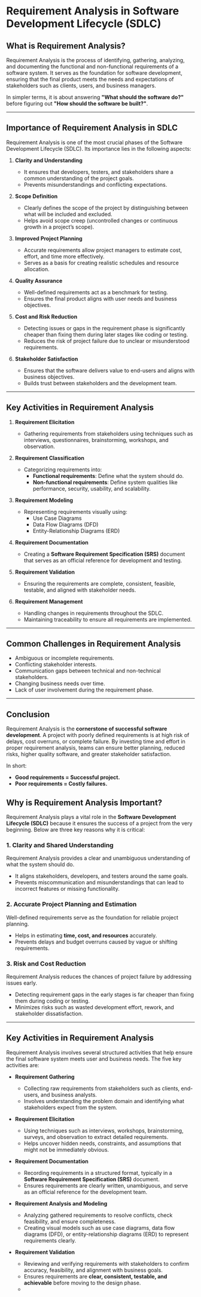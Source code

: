 # Requirement Analysis in Software Development Lifecycle (SDLC)

## What is Requirement Analysis?
Requirement Analysis is the process of identifying, gathering, analyzing, and documenting the functional and non-functional requirements of a software system. It serves as the foundation for software development, ensuring that the final product meets the needs and expectations of stakeholders such as clients, users, and business managers.

In simpler terms, it is about answering **"What should the software do?"** before figuring out **"How should the software be built?"**.

---

## Importance of Requirement Analysis in SDLC

Requirement Analysis is one of the most crucial phases of the Software Development Lifecycle (SDLC). Its importance lies in the following aspects:

1. **Clarity and Understanding**
   - It ensures that developers, testers, and stakeholders share a common understanding of the project goals.
   - Prevents misunderstandings and conflicting expectations.

2. **Scope Definition**
   - Clearly defines the scope of the project by distinguishing between what will be included and excluded.
   - Helps avoid scope creep (uncontrolled changes or continuous growth in a project’s scope).

3. **Improved Project Planning**
   - Accurate requirements allow project managers to estimate cost, effort, and time more effectively.
   - Serves as a basis for creating realistic schedules and resource allocation.

4. **Quality Assurance**
   - Well-defined requirements act as a benchmark for testing.
   - Ensures the final product aligns with user needs and business objectives.

5. **Cost and Risk Reduction**
   - Detecting issues or gaps in the requirement phase is significantly cheaper than fixing them during later stages like coding or testing.
   - Reduces the risk of project failure due to unclear or misunderstood requirements.

6. **Stakeholder Satisfaction**
   - Ensures that the software delivers value to end-users and aligns with business objectives.
   - Builds trust between stakeholders and the development team.

---

## Key Activities in Requirement Analysis

1. **Requirement Elicitation**
   - Gathering requirements from stakeholders using techniques such as interviews, questionnaires, brainstorming, workshops, and observation.

2. **Requirement Classification**
   - Categorizing requirements into:
     - **Functional requirements**: Define what the system should do.
     - **Non-functional requirements**: Define system qualities like performance, security, usability, and scalability.

3. **Requirement Modeling**
   - Representing requirements visually using:
     - Use Case Diagrams  
     - Data Flow Diagrams (DFD)  
     - Entity-Relationship Diagrams (ERD)  

4. **Requirement Documentation**
   - Creating a **Software Requirement Specification (SRS)** document that serves as an official reference for development and testing.

5. **Requirement Validation**
   - Ensuring the requirements are complete, consistent, feasible, testable, and aligned with stakeholder needs.

6. **Requirement Management**
   - Handling changes in requirements throughout the SDLC.
   - Maintaining traceability to ensure all requirements are implemented.

---

## Common Challenges in Requirement Analysis

- Ambiguous or incomplete requirements.
- Conflicting stakeholder interests.
- Communication gaps between technical and non-technical stakeholders.
- Changing business needs over time.
- Lack of user involvement during the requirement phase.

---

## Conclusion

Requirement Analysis is the **cornerstone of successful software development**. A project with poorly defined requirements is at high risk of delays, cost overruns, or complete failure. By investing time and effort in proper requirement analysis, teams can ensure better planning, reduced risks, higher quality software, and greater stakeholder satisfaction.

In short:
- **Good requirements = Successful project.**
- **Poor requirements = Costly failures.**

## Why is Requirement Analysis Important?

Requirement Analysis plays a vital role in the **Software Development Lifecycle (SDLC)** because it ensures the success of a project from the very beginning. Below are three key reasons why it is critical:

### 1. Clarity and Shared Understanding
Requirement Analysis provides a clear and unambiguous understanding of what the system should do.  
- It aligns stakeholders, developers, and testers around the same goals.  
- Prevents miscommunication and misunderstandings that can lead to incorrect features or missing functionality.  

### 2. Accurate Project Planning and Estimation
Well-defined requirements serve as the foundation for reliable project planning.  
- Helps in estimating **time, cost, and resources** accurately.  
- Prevents delays and budget overruns caused by vague or shifting requirements.  

### 3. Risk and Cost Reduction
Requirement Analysis reduces the chances of project failure by addressing issues early.  
- Detecting requirement gaps in the early stages is far cheaper than fixing them during coding or testing.  
- Minimizes risks such as wasted development effort, rework, and stakeholder dissatisfaction.  

---

## Key Activities in Requirement Analysis

Requirement Analysis involves several structured activities that help ensure the final software system meets user and business needs. The five key activities are:

- **Requirement Gathering**  
  - Collecting raw requirements from stakeholders such as clients, end-users, and business analysts.  
  - Involves understanding the problem domain and identifying what stakeholders expect from the system.  

- **Requirement Elicitation**  
  - Using techniques such as interviews, workshops, brainstorming, surveys, and observation to extract detailed requirements.  
  - Helps uncover hidden needs, constraints, and assumptions that might not be immediately obvious.  

- **Requirement Documentation**  
  - Recording requirements in a structured format, typically in a **Software Requirement Specification (SRS)** document.  
  - Ensures requirements are clearly written, unambiguous, and serve as an official reference for the development team.  

- **Requirement Analysis and Modeling**  
  - Analyzing gathered requirements to resolve conflicts, check feasibility, and ensure completeness.  
  - Creating visual models such as use case diagrams, data flow diagrams (DFD), or entity-relationship diagrams (ERD) to represent requirements clearly.  

- **Requirement Validation**  
  - Reviewing and verifying requirements with stakeholders to confirm accuracy, feasibility, and alignment with business goals.  
  - Ensures requirements are **clear, consistent, testable, and achievable** before moving to the design phase.
  - 
